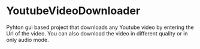 # YoutubeVideoDownloader
Pyhton gui based project that downloads any Youtube video by entering the Url of the video. You can also download the video in different quality or in only audio mode.
